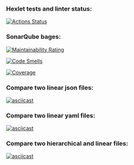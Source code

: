 ### Hexlet tests and linter status:
[![Actions Status](https://github.com/BuilovAlmaty/python-project-50/actions/workflows/hexlet-check.yml/badge.svg)](https://github.com/BuilovAlmaty/python-project-50/actions)

### SonarQube bages:
[![Maintainability Rating](https://sonarcloud.io/api/project_badges/measure?project=BuilovAlmaty_python-project-50&metric=sqale_rating)](https://sonarcloud.io/summary/new_code?id=BuilovAlmaty_python-project-50)

[![Code Smells](https://sonarcloud.io/api/project_badges/measure?project=BuilovAlmaty_python-project-50&metric=code_smells)](https://sonarcloud.io/summary/new_code?id=BuilovAlmaty_python-project-50)

[![Coverage](https://sonarcloud.io/api/project_badges/measure?project=BuilovAlmaty_python-project-50&metric=coverage)](https://sonarcloud.io/summary/new_code?id=BuilovAlmaty_python-project-50)

### Сompare two linear json files:
[![asciicast](https://asciinema.org/a/t9YtNF9l4BHbS8TgSSL0R91dv.svg)](https://asciinema.org/a/t9YtNF9l4BHbS8TgSSL0R91dv)

### Сompare two linear yaml files:
[![asciicast](https://asciinema.org/a/E82ouyn85sVGgHAmYSMTTavmM.svg)](https://asciinema.org/a/E82ouyn85sVGgHAmYSMTTavmM)

### Compare two hierarchical and linear files:
[![asciicast](https://asciinema.org/a/YE8SC2pOwvsiD6Ubtvev2Fefj.svg)](https://asciinema.org/a/YE8SC2pOwvsiD6Ubtvev2Fefj)
